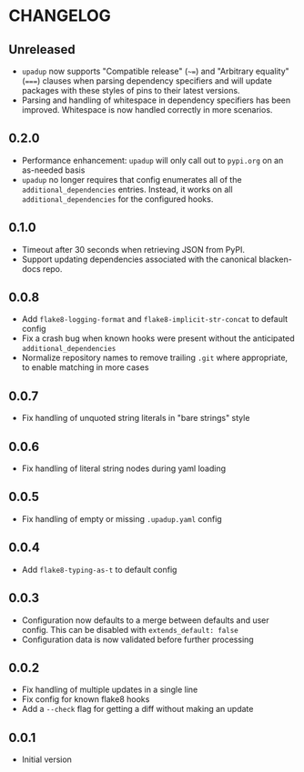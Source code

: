 # CHANGELOG

## Unreleased

- `upadup` now supports "Compatible release" (`~=`) and "Arbitrary equality"
  (`===`) clauses when parsing dependency specifiers and will update packages
  with these styles of pins to their latest versions.
- Parsing and handling of whitespace in dependency specifiers has been
  improved. Whitespace is now handled correctly in more scenarios.

## 0.2.0

- Performance enhancement: `upadup` will only call out to `pypi.org` on an
  as-needed basis
- `upadup` no longer requires that config enumerates all of the
  `additional_dependencies` entries. Instead, it works on all
  `additional_dependencies` for the configured hooks.

## 0.1.0

- Timeout after 30 seconds when retrieving JSON from PyPI.
- Support updating dependencies associated with the canonical blacken-docs repo.

## 0.0.8

- Add `flake8-logging-format` and `flake8-implicit-str-concat` to default
  config
- Fix a crash bug when known hooks were present without the anticipated
  `additional_dependencies`
- Normalize repository names to remove trailing `.git` where appropriate, to
  enable matching in more cases

## 0.0.7

- Fix handling of unquoted string literals in "bare strings" style

## 0.0.6

- Fix handling of literal string nodes during yaml loading

## 0.0.5

- Fix handling of empty or missing `.upadup.yaml` config

## 0.0.4

- Add `flake8-typing-as-t` to default config

## 0.0.3

- Configuration now defaults to a merge between defaults and user config. This
  can be disabled with `extends_default: false`
- Configuration data is now validated before further processing

## 0.0.2

- Fix handling of multiple updates in a single line
- Fix config for known flake8 hooks
- Add a `--check` flag for getting a diff without making an update

## 0.0.1

- Initial version
